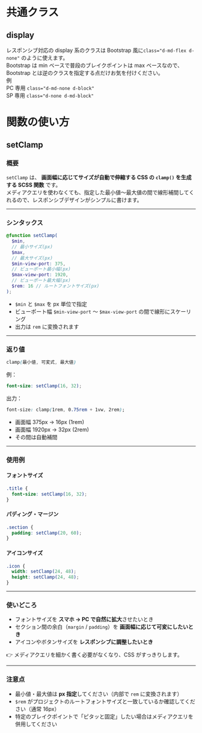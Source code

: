 # 共通クラス

## display

レスポンシブ対応の display 系のクラスは Bootstrap 風に`class="d-md-flex d-none"`
のように使えます。  
Bootstrap は min ベースで普段のブレイクポイントは max ベースなので、Bootstrap とは逆のクラスを指定する点だけお気を付けください。  
例  
PC 専用 `class="d-md-none d-block"`  
SP 専用 `class="d-none d-md-block"`

# 関数の使い方

## setClamp

### 概要

`setClamp` は、 **画面幅に応じてサイズが自動で伸縮する CSS の `clamp()` を生成する SCSS 関数** です。  
メディアクエリを使わなくても、指定した最小値〜最大値の間で線形補間してくれるので、レスポンシブデザインがシンプルに書けます。

---

### シンタックス

```scss
@function setClamp(
  $min,
  // 最小サイズ(px)
  $max,
  // 最大サイズ(px)
  $min-view-port: 375,
  // ビューポート最小幅(px)
  $max-view-port: 1920,
  // ビューポート最大幅(px)
  $rem: 16 // ルートフォントサイズ(px)
);
```

- `$min` と `$max` を px 単位で指定
- ビューポート幅 `$min-view-port` ～ `$max-view-port` の間で線形にスケーリング
- 出力は `rem` に変換されます

---

### 返り値

```css
clamp(最小値, 可変式, 最大値)
```

例：

```scss
font-size: setClamp(16, 32);
```

出力：

```css
font-size: clamp(1rem, 0.75rem + 1vw, 2rem);
```

- 画面幅 375px → 16px (1rem)
- 画面幅 1920px → 32px (2rem)
- その間は自動補間

---

### 使用例

#### フォントサイズ

```scss
.title {
  font-size: setClamp(16, 32);
}
```

#### パディング・マージン

```scss
.section {
  padding: setClamp(20, 60);
}
```

#### アイコンサイズ

```scss
.icon {
  width: setClamp(24, 48);
  height: setClamp(24, 48);
}
```

---

### 使いどころ

- フォントサイズを **スマホ → PC で自然に拡大**させたいとき
- セクション間の余白（`margin` / `padding`）を **画面幅に応じて可変にしたいとき**
- アイコンやボタンサイズを **レスポンシブに調整したいとき**

👉 メディアクエリを細かく書く必要がなくなり、CSS がすっきりします。

---

### 注意点

- 最小値・最大値は **px 指定**してください（内部で `rem` に変換されます）
- `$rem` がプロジェクトのルートフォントサイズと一致しているか確認してください（通常 16px）
- 特定のブレイクポイントで「ピタッと固定」したい場合はメディアクエリを併用してください
